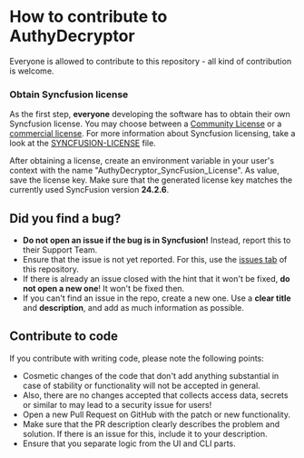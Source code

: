 # How to contribute to AuthyDecryptor

Everyone is allowed to contribute to this repository - all kind of contribution is welcome.

### Obtain Syncfusion license
As the first step, **everyone** developing the software has to obtain their own Syncfusion license. You may choose between a [Community License](https://www.syncfusion.com/products/communitylicense) or a [commercial license](https://www.syncfusion.com/sales/teamlicense). For more information about Syncfusion licensing, take a look at the [SYNCFUSION-LICENSE](SYNCFUSION-LICENSE) file.

After obtaining a license, create an environment variable in your user's context with the name "AuthyDecryptor_SyncFusion_License". As value, save the license key. Make sure that the generated license key matches the currently used SyncFusion version **24.2.6**.

## Did you find a bug?
* **Do not open an issue if the bug is in Syncfusion!** Instead, report this to their Support Team.
* Ensure that the issue is not yet reported. For this, use the [issues tab](https://github.com/florian-berger/AuthyDecryptor/issues) of this repository.
* If there is already an issue closed with the hint that it won't be fixed, **do not open a new one**! It won't be fixed then.
* If you can't find an issue in the repo, create a new one. Use a **clear title** and **description**, and add as much information as possible.

## Contribute to code
If you contribute with writing code, please note the following points:
* Cosmetic changes of the code that don't add anything substantial in case of stability or functionality will not be accepted in general.
* Also, there are no changes accepted that collects access data, secrets or similar to may lead to a security issue for users!
* Open a new Pull Request on GitHub with the patch or new functionality.
* Make sure that the PR description clearly describes the problem and solution. If there is an issue for this, include it to your description.
* Ensure that you separate logic from the UI and CLI parts.
